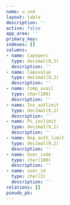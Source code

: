 ```yaml
---
name: u_sod
layout: table
description: ''
active: false
app_area: ''
primary_key: 
indexes: []
columns:
- name: Capvperc
  type: decimal(9,2)
  description: ''
- name: Capvvalue
  type: decimal(9,2)
  description: ''
- name: Comp_avail
  type: char(100)
  description: ''
- name: Inv_autlimit
  type: decimal(9,2)
  description: ''
- name: Pc_invlimit
  type: decimal(9,2)
  description: ''
- name: Rep_auth_limit
  type: decimal(9,2)
  description: ''
- name: User_code
  type: char(100)
  description: ''
- name: user_id
  type: char(3)
  description: ''
relations: []
pseudo_pk: 
---
```


